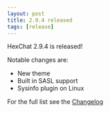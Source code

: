 ```yaml
---
layout: post
title: 2.9.4 released
tags: [release]
---
```


HexChat 2.9.4 is released!

Notable changes are:
- New theme
- Built in SASL support
- Sysinfo plugin on Linux

For the full list see the [Changelog](https://hexchat.readthedocs.org/en/latest/changelog.html)
